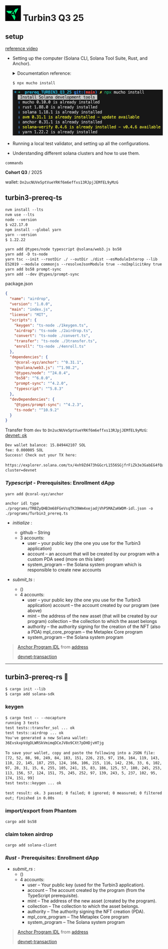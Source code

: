 # <img src="./img/turbin3.png" alt="logo" width="50"/> Turbin3 Q3 25

## setup

[reference video](https://www.youtube.com/watch?v=4UfDM27nWkI)

- Setting up the computer (Solana CLI, Solana Tool Suite, Rust, and Anchor).
  <details>
  <summary>Documentation reference:</summary>

  - [Solana Toolkit Docs](https://solana.com/docs/toolkit/getting-started)
  - [Solana Installation Docs](https://solana.com/docs/intro/installation)
  - [Test Validator Guide](https://solana.com/developers/guides/getstarted/solana-test-validator)
  - Block explorers
    - [Solscan](https://solscan.io/)
    - [Solana FM](https://solana.fm/)
  - [Solana RPC endpoint docs](https://solana.com/docs/references/clusters)
  </details>

  ```shell
  $ npx mucho install
  ```

  ![setup](./img/setup-mucho.png)

- Running a local test validator, and setting up all the configurations.
- Understanding different solana clusters and how to use them.

```shell
commands
```

**Cohort Q3** / 2025

wallet: `Dn2ucNUVe5ptVueYRKf6m6effxs13RJpjJEMfEL9yMzG`

## turbin3-prereq-ts

```script
nvm install --lts
nvm use --lts
node --version
$ v22.17.0
npm install --global yarn
yarn --version
$ 1.22.22
```

```node
yarn add @types/node typescript @solana/web3.js bs58
yarn add -D ts-node
yarn tsc --init --rootDir ./ --outDir ./dist --esModuleInterop --lib ES2019 --module commonjs --resolveJsonModule true --noImplicitAny true
yarn add bs58 prompt-sync
yarn add --dev @types/prompt-sync
```

package.json

```json
{
  "name": "airdrop",
  "version": "1.0.0",
  "main": "index.js",
  "license": "MIT",
  "scripts": {
    "keygen": "ts-node ./1keygen.ts",
    "airdrop": "ts-node ./2airdrop.ts",
    "convert": "ts-node ./convert.ts",
    "transfer": "ts-node ./3transfer.ts",
    "enroll": "ts-node ./4enroll.ts"
  },
  "dependencies": {
    "@coral-xyz/anchor": "^0.31.1",
    "@solana/web3.js": "^1.98.2",
    "@types/node": "^24.0.4",
    "bs58": "^6.0.0",
    "prompt-sync": "^4.2.0",
    "typescript": "^5.8.3"
  },
  "devDependencies": {
    "@types/prompt-sync": "^4.2.3",
    "ts-node": "^10.9.2"
  }
}
```

Transfer from `dev` to `Dn2ucNUVe5ptVueYRKf6m6effxs13RJpjJEMfEL9yMzG`: [devnet: ok](https://explorer.solana.com/tx/4xh9Zd473hGGcrL1556SGjfrFiZk3e3GabEG4fQam6HW3fpx5CdskW2y1REkavA5XCU7vf9sa57KAiUQeKBcnqu7?cluster=devnet)

```script
Dev wallet balance: 15.849442107 SOL
fee: 0.000005 SOL
Success! Check out your TX here:
        https://explorer.solana.com/tx/4xh9Zd473hGGcrL1556SGjfrFiZk3e3GabEG4fQam6HW3fpx5CdskW2y1REkavA5XCU7vf9sa57KAiUQeKBcnqu7?cluster=devnet
```

### _Typescript_ - Prerequisites: Enrollment dApp

```script
yarn add @coral-xyz/anchor
```

```script
anchor idl type ./programs/TRBZyQHB3m68FGeVsqTK39Wm4xejadjVhP5MAZaKWDM-idl.json -o ./programs/Turbin3_prereq.ts
```

- _initialize_ :

  - github – String
  - 3 accounts:
    - user – your public key (the one you use for the Turbin3 application)
    - account – an account that will be created by our program with a custom PDA seed (more on this later)
    - system_program – the Solana system program which is responsible to create new accounts

- _submit_ts_ :
  - ()
  - 4 accounts:
    - user – your public key (the one you use for the Turbin3 application) account – the account created by our program (see above)
    - mint – the address of the new asset (that will be created by our program) collection – the collection to which the asset belongs
    - authority – the authority signing for the creation of the NFT (also a PDA) mpl_core_program – the Metaplex Core program
    - system_program – the Solana system program

> [Anchor Program IDL](./typescript/programs/TRBZyQHB3m68FGeVsqTK39Wm4xejadjVhP5MAZaKWDM-idl.json) from [address](https://explorer.solana.com/address/TRBZyQHB3m68FGeVsqTK39Wm4xejadjVhP5MAZaKWDM?cluster=devnet)
>
> [devnet-transaction](https://explorer.solana.com/tx/4UKBHJcQw89heXsMWZSLnfcQPmHAohLhCn3tuE2V2goQuEDvJZozcXA5LccoMid9PnruvGP6epfP5xwoZRG61uvC?cluster=devnet)

---

## turbin3-prereq-rs 🦀

```shell
$ cargo init --lib
$ cargo add solana-sdk
```

### keygen

```shell
$ cargo test -- --nocapture
running 3 tests
test tests::transfer_sol ... ok
test tests::airdrop ... ok
You've generated a new Solana wallet: 36EvskxpVdgDLWRSkVmimqDCeJV8o9CXt7pDHDjvHTjg

To save your wallet, copy and paste the following into a JSON file:
[72, 52, 88, 98, 249, 84, 183, 151, 226, 215, 97, 156, 164, 119, 143, 110, 22, 145, 187, 255, 124, 166, 106, 215, 116, 142, 236, 33, 6, 102, 97, 28, 31, 15, 6, 255, 105, 241, 15, 83, 186, 125, 57, 180, 245, 253, 113, 156, 57, 124, 151, 75, 245, 252, 97, 139, 243, 5, 237, 102, 95, 174, 151, 99]
test tests::keygen ... ok

test result: ok. 3 passed; 0 failed; 0 ignored; 0 measured; 0 filtered out; finished in 0.00s
```

### import/export from Phantom

```shell
cargo add bs58
```

### claim token airdrop

```shell
cargo add solana-client
```

### _Rust_ - Prerequisites: Enrollment dApp

- _submit_rs_ :
  - ()
  - 4 accounts:
    - user – Your public key (used for the Turbin3 application).
    - account – The account created by the program (from the TypeScript prerequisite).
    - mint – The address of the new asset (created by the program).
    - collection – The collection to which the asset belongs.
    - authority – The authority signing the NFT creation (PDA).
    - mpl_core_program – The Metaplex Core program
    - system_program – The Solana system program

> [Anchor Program IDL](./rust/src/program/TRBZyQHB3m68FGeVsqTK39Wm4xejadjVhP5MAZaKWDM-idl.json) from [address](https://explorer.solana.com/address/TRBZyQHB3m68FGeVsqTK39Wm4xejadjVhP5MAZaKWDM/anchor-program?cluster=devnet)
>
> [devnet-transaction](https://explorer.solana.com/tx/5oTCTx4FXESAx3qwcgXLQhL2HdXwCKXiTNQpntw8xNhUwQn7FUoL58VBordwJRbNV2s636dRNUCz18i7GWhi7rpz/?cluster=devnet)
